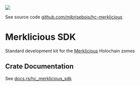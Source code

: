 [![](https://img.shields.io/crates/v/hc_merklicious_sdk?style=flat-square)](https://crates.io/crates/hc_merklicious_sdk)

See source code [github.com/mjbrisebois/hc-merklicious](https://github.com/mjbrisebois/hc-merklicious)

# Merklicious SDK
Standard development kit for the
[Merklicious](https://github.com/mjbrisebois/hc-merklicious/releases) Holochain zomes


## Crate Documentation

See [docs.rs/hc_merklicious_sdk](https://docs.rs/hc_merklicious_sdk/)

